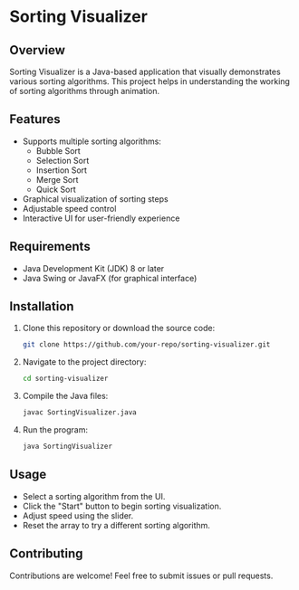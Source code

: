 # Sorting Visualizer

## Overview
Sorting Visualizer is a Java-based application that visually demonstrates various sorting algorithms. This project helps in understanding the working of sorting algorithms through animation.

## Features
- Supports multiple sorting algorithms:
  - Bubble Sort
  - Selection Sort
  - Insertion Sort
  - Merge Sort
  - Quick Sort
- Graphical visualization of sorting steps
- Adjustable speed control
- Interactive UI for user-friendly experience

## Requirements
- Java Development Kit (JDK) 8 or later
- Java Swing or JavaFX (for graphical interface)

## Installation
1. Clone this repository or download the source code:
   ```sh
   git clone https://github.com/your-repo/sorting-visualizer.git
   ```
2. Navigate to the project directory:
   ```sh
   cd sorting-visualizer
   ```
3. Compile the Java files:
   ```sh
   javac SortingVisualizer.java
   ```
4. Run the program:
   ```sh
   java SortingVisualizer
   ```

## Usage
- Select a sorting algorithm from the UI.
- Click the "Start" button to begin sorting visualization.
- Adjust speed using the slider.
- Reset the array to try a different sorting algorithm.

## Contributing
Contributions are welcome! Feel free to submit issues or pull requests.


